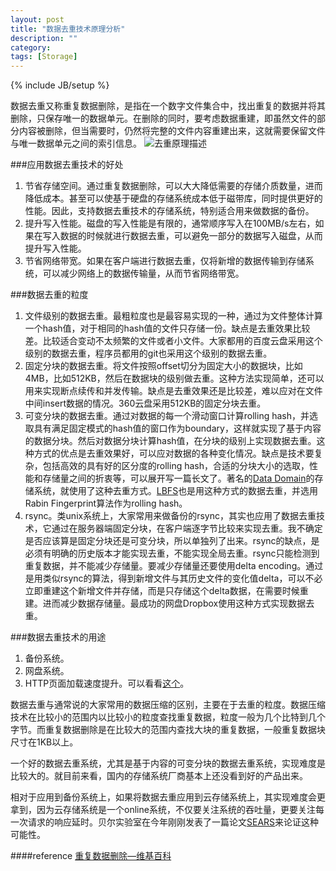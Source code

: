 ```yaml
---
layout: post
title: "数据去重技术原理分析"
description: ""
category: 
tags: [Storage]
---
```

{% include JB/setup %}

数据去重又称重复数据删除，是指在一个数字文件集合中，找出重复的数据并将其删除，只保存唯一的数据单元。在删除的同时，要考虑数据重建，即虽然文件的部分内容被删除，但当需要时，仍然将完整的文件内容重建出来，这就需要保留文件与唯一数据单元之间的索引信息。
![去重原理描述][1]

###应用数据去重技术的好处

 1. 节省存储空间。通过重复数据删除，可以大大降低需要的存储介质数量，进而降低成本。甚至可以使基于硬盘的存储系统成本低于磁带库，同时提供更好的性能。因此，支持数据去重技术的存储系统，特别适合用来做数据的备份。
 2. 提升写入性能。磁盘的写入性能是有限的，通常顺序写入在100MB/s左右，如果在写入数据的时候就进行数据去重，可以避免一部分的数据写入磁盘，从而提升写入性能。
 3. 节省网络带宽。如果在客户端进行数据去重，仅将新增的数据传输到存储系统，可以减少网络上的数据传输量，从而节省网络带宽。

###数据去重的粒度

 1. 文件级别的数据去重。最粗粒度也是最容易实现的一种，通过为文件整体计算一个hash值，对于相同的hash值的文件只存储一份。缺点是去重效果比较差。比较适合变动不太频繁的文件或者小文件。大家都用的百度云盘采用这个级别的数据去重，程序员都用的git也采用这个级别的数据去重。
 2. 固定分块的数据去重。将文件按照offset切分为固定大小的数据块，比如4MB，比如512KB，然后在数据块的级别做去重。这种方法实现简单，还可以用来实现断点续传和并发传输。缺点是去重效果还是比较差，难以应对在文件中间insert数据的情况。360云盘采用512KB的固定分块去重。
 3. 可变分块的数据去重。通过对数据的每一个滑动窗口计算rolling hash，并选取具有满足固定模式的hash值的窗口作为boundary，这样就实现了基于内容的数据分块。然后对数据分块计算hash值，在分块的级别上实现数据去重。这种方式的优点是去重效果好，可以应对数据的各种变化情况。缺点是技术要复杂，包括高效的具有好的区分度的rolling hash，合适的分块大小的选取，性能和存储量之间的折衷等，可以展开写一篇长文了。著名的[Data Domain][2]的存储系统，就使用了这种去重方式。[LBFS][3]也是用这种方式的数据去重，并选用Rabin Fingerprint算法作为rolling hash。
 4. rsync。类unix系统上，大家常用来做备份的rsync，其实也应用了数据去重技术，它通过在服务器端固定分块，在客户端逐字节比较来实现去重。我不确定是否应该算是固定分块还是可变分块，所以单独列了出来。rsync的缺点，是必须有明确的历史版本才能实现去重，不能实现全局去重。rsync只能检测到重复数据，并不能减少存储量。要减少存储量还要使用delta encoding。通过是用类似rsync的算法，得到新增文件与其历史文件的变化值delta，可以不必立即重建这个新增文件并存储，而是只存储这个delta数据，在需要时候重建。进而减少数据存储量。最成功的网盘Dropbox使用这种方式实现数据去重。

###数据去重技术的用途

 1. 备份系统。
 2. 网盘系统。
 3. HTTP页面加载速度提升。可以看看[这个][4]。
 
数据去重与通常说的大家常用的数据压缩的区别，主要在于去重的粒度。数据压缩技术在比较小的范围内以比较小的粒度查找重复数据，粒度一般为几个比特到几个字节。而重复数据删除是在比较大的范围内查找大块的重复数据，一般重复数据块尺寸在1KB以上。

一个好的数据去重系统，尤其是基于内容的可变分块的数据去重系统，实现难度是比较大的。就目前来看，国内的存储系统厂商基本上还没看到好的产品出来。

相对于应用到备份系统上，如果将数据去重应用到云存储系统上，其实现难度会更拿到，因为云存储系统是一个online系统，不仅要关注系统的吞吐量，更要关注每一次请求的响应延时。贝尔实验室在今年刚刚发表了一篇论文[SEARS][5]来论证这种可能性。

####reference
[重复数据删除—维基百科][6]


  [1]: http://7lryjt.com1.z0.glb.clouddn.com/dedup.png
  [2]: http://www.emc.com/domains/datadomain/index.htm
  [3]: http://cis.poly.edu/cs623/lbfs.pdf
  [4]: https://code.google.com/p/diffable/
  [5]: http://arxiv.org/pdf/1508.01182.pdf
  [6]: https://zh.wikipedia.org/wiki/%E9%87%8D%E5%A4%8D%E6%95%B0%E6%8D%AE%E5%88%A0%E9%99%A4
